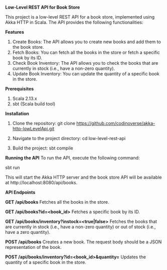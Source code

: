 **Low-Level REST API for Book Store**

This project is a low-level REST API for a book store, implemented using Akka HTTP in Scala. The API provides the following functionalities:


**Features**

1. Create Books: The API allows you to create new books and add them to the book store.
2. Fetch Books: You can fetch all the books in the store or fetch a specific book by its ID.
3. Check Book Inventory: The API allows you to check the books that are currently in stock (i.e., have a non-zero quantity).
4. Update Book Inventory: You can update the quantity of a specific book in the store.


**Prerequisites**
1. Scala 2.13.x
2. sbt (Scala build tool)


**Installation**
1. Clone the repository:
git clone https://github.com/codinoverse/akka-http-lowLevelApi.git

2. Navigate to the project directory:
cd low-level-rest-api

3. Build the project:
sbt compile

**Running the API**
To run the API, execute the following command:

sbt run


This will start the Akka HTTP server and the book store API will be available at http://localhost:8080/api/books.



**API Endpoints**

**GET /api/books**
Fetches all the books in the store.

**GET /api/books?id=<book_id>**
Fetches a specific book by its ID.

**GET /api/books/inventory?instock=<true|false>**
Fetches the books that are currently in stock (i.e., have a non-zero quantity) or out of stock (i.e., have a zero quantity).

**POST /api/books**
Creates a new book. The request body should be a JSON representation of the book.

**POST /api/books/inventory?id=<book_id>&quantity=<quantity>**
Updates the quantity of a specific book in the store.